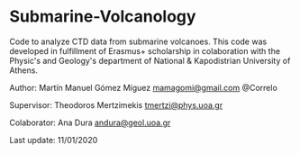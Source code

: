 # Submarine-Volcanology
Code to analyze CTD data from submarine volcanoes.
This code was developed in fulfillment of Erasmus+ scholarship in colaboration with
the Physic's and Geology's department of National & Kapodistrian University of Athens.

Author: Martín Manuel Gómez Míguez   mamagomi@gmail.com     @Correlo

Supervisor:  Theodoros Mertzimekis   tmertzi@phys.uoa.gr

Colaborator: Ana Dura                andura@geol.uoa.gr

Last update: 11/01/2020
